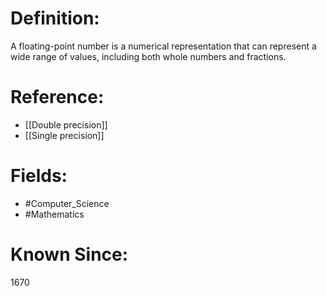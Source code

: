

# Definition:
A floating-point number is a numerical representation that can represent a wide range of values, including both whole numbers and fractions.

# Reference:
- [[Double precision]]
- [[Single precision]]

# Fields: 
- #Computer_Science
- #Mathematics

# Known Since:
1670

